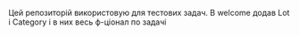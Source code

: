 Цей репозиторій використовую для тестових задач.
В welcome додав Lot i Category і в них весь ф-ціонал по задачі
